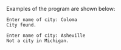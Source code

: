 Examples of the program are shown below:

```
Enter name of city: Coloma
City found.
```

```
Enter name of city: Asheville
Not a city in Michigan.
```
